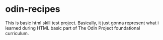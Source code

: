 # odin-recipes

This is basic html skill test project. Basically, it just gonna represent what i learned during HTML basic part of The Odin Project foundational curriculum.